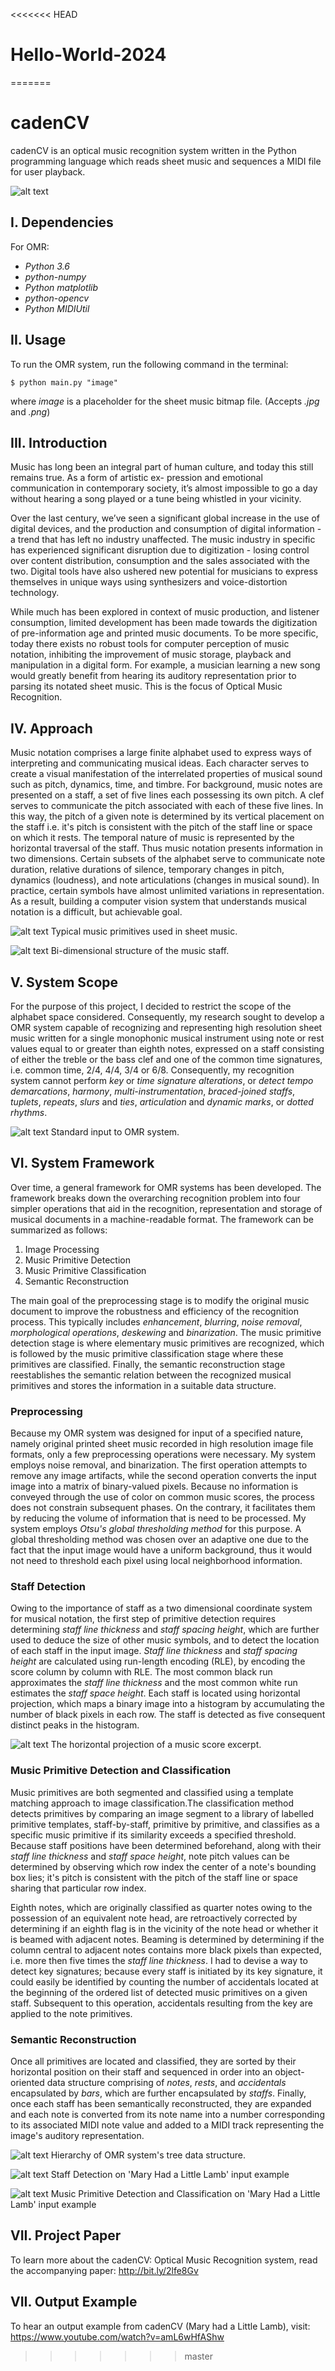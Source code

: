 <<<<<<< HEAD
# Hello-World-2024
=======
# cadenCV

cadenCV is an optical music recognition system written in the Python programming language which reads sheet music and sequences a MIDI file for user playback.

![alt text](https://github.com/anyati/cadenCV/blob/master/resources/README/image1.jpg)

## I. Dependencies

For OMR:
- *Python 3.6*
- *python-numpy*
- *Python matplotlib*
- *python-opencv*
- *Python MIDIUtil*

## II. Usage

To run the OMR system, run the following command in the terminal:

    $ python main.py "image"

where *image* is a placeholder for the sheet music bitmap file. (Accepts *.jpg* and *.png*)

## III. Introduction

Music has long been an integral part of human culture, and today this still remains true. As a form of artistic ex- pression and emotional communication in contemporary society, it’s almost impossible to go a day without hearing a song played or a tune being whistled in your vicinity.

Over the last century, we’ve seen a significant global increase in the use of digital devices, and the production and consumption of digital information - a trend that has left no industry unaffected. The music industry in specific has experienced significant disruption due to digitization - losing control over content distribution, consumption and the sales associated with the two. Digital tools have also ushered new potential for musicians to express themselves in unique ways using synthesizers and voice-distortion technology.

While much has been explored in context of music production, and listener consumption, limited development has been made towards the digitization of pre-information age and printed music documents. To be more specific, today there exists no robust tools for computer perception of music notation, inhibiting the improvement of music storage, playback and manipulation in a digital form. For example, a musician learning a new song would greatly benefit from hearing its auditory representation prior to parsing its notated sheet music. This is the focus of Optical Music Recognition.

## IV. Approach

Music notation comprises a large finite alphabet used to express ways of interpreting and communicating musical ideas. Each character serves to create a visual manifestation of the interrelated properties of musical sound such as pitch, dynamics, time, and timbre. For background, music notes are presented on a staff, a set of five lines each possessing its own pitch. A clef serves to communicate the pitch associated with each of these five lines. In this way, the pitch of a given note is determined by its vertical placement on the staff i.e. it's pitch is consistent with the pitch of the staff line or space on which it rests. The temporal nature of music is represented by the horizontal traversal of the staff. Thus music notation presents information in two dimensions. Certain subsets of the alphabet serve to communicate note duration, relative durations of silence, temporary changes in pitch, dynamics (loudness), and note articulations (changes in musical sound). In practice, certain symbols have almost unlimited variations in representation. As a result, building a computer vision system that understands musical notation is a difficult, but achievable goal.

![alt text](https://github.com/anyati/cadenCV/blob/master/resources/README/image2.jpg)
Typical music primitives used in sheet music.

![alt text](https://github.com/anyati/cadenCV/blob/master/resources/README/image3.jpg)
Bi-dimensional structure of the music staff.

## V. System Scope

For the purpose of this project, I decided to restrict the scope of the alphabet space considered. Consequently, my research sought to develop a OMR system capable of recognizing and representing high resolution sheet music written for a single monophonic musical instrument using note or rest values equal to or greater than eighth notes, expressed on a staff consisting of either the treble or the bass clef and one of the common time signatures, i.e. common time, 2/4, 4/4, 3/4 or 6/8. Consequently, my recognition system cannot perform *key* or *time signature alterations*, or *detect tempo demarcations*, *harmony*, *multi-instrumentation*, *braced-joined staffs*, *tuplets*, *repeats*, *slurs* and *ties*, *articulation* and *dynamic marks*, or *dotted rhythms*.

![alt text](https://github.com/anyati/cadenCV/blob/master/resources/README/image4.jpg)
Standard input to OMR system.


## VI. System Framework

Over time, a general framework for OMR systems has been developed. The framework breaks down the overarching recognition problem into four simpler operations that aid in the recognition, representation and storage of musical documents in a machine-readable format. The framework can be summarized as follows:

1. Image Processing
2. Music Primitive Detection
3. Music Primitive Classification
4. Semantic Reconstruction

The main goal of the preprocessing stage is to modify the original music document to improve the robustness and efficiency of the recognition process. This typically includes *enhancement*, *blurring*, *noise removal*, *morphological operations*, *deskewing* and *binarization*. The music primitive detection stage is where elementary music primitives are recognized, which is followed by the music primitive classification stage where these primitives are classified. Finally, the semantic reconstruction stage reestablishes the semantic relation between the recognized musical primitives and stores the information in a suitable data structure.

### Preprocessing

Because my OMR system was designed for input of a specified nature, namely original printed sheet music recorded in high resolution image file formats, only a few preprocessing operations were necessary. My system employs noise removal, and binarization. The first operation attempts to remove any image artifacts, while the second operation converts the input image into a matrix of binary-valued pixels. Because no information is conveyed through the use of color on common music scores, the process does not constrain subsequent phases.  On the contrary, it facilitates them by reducing the volume of information that is need to be processed. My system employs *Otsu's global thresholding method* for this purpose. A global thresholding method was chosen over an adaptive one due to the fact that the input image would have a uniform background, thus it would not need to threshold each pixel using local neighborhood information.

### Staff Detection

Owing to the importance of staff as a two dimensional coordinate system for musical notation, the first step of primitive detection requires determining *staff line thickness* and *staff spacing height*, which are further used to deduce the size of other music symbols, and to detect the location of each staff in the input image. *Staff line thickness* and *staff spacing height* are calculated using run-length encoding (RLE), by encoding the score column by column with RLE. The most common black run approximates the *staff line thickness* and the most common white run estimates the *staff space height*. Each staff is located using horizontal projection, which maps a binary image into a histogram by accumulating the number of black pixels in each row. The staff is detected as five consequent distinct peaks in the histogram.

![alt text](https://github.com/anyati/cadenCV/blob/master/resources/README/image5.jpg)
The horizontal projection of a music score excerpt.

### Music Primitive Detection and Classification

Music primitives are both segmented and classified using a template matching approach to image classification.The classification method detects primitives by comparing an image segment to a library of labelled primitive templates, staff-by-staff, primitive by primitive, and classifies as a specific music primitive if its similarity exceeds a specified threshold. Because staff positions have been determined beforehand, along with their *staff line thickness* and *staff space height*, note pitch values can be determined by observing which row index the center of a note's bounding box lies; it's pitch is consistent with the pitch of the staff line or space sharing that particular row index.

Eighth notes, which are originally classified as quarter notes owing to the possession of an equivalent note head, are retroactively corrected by determining if an eighth flag is in the vicinity of the note head or whether it is beamed with adjacent notes. Beaming is determined by determining if the column central to adjacent notes contains more black pixels than expected, i.e. more then five times the *staff line thickness*. I had to devise a way to detect key signatures; because every staff is initiated by its key signature, it could easily be identified by counting the number of accidentals located at the beginning of the ordered list of detected music primitives on a given staff. Subsequent to this operation, accidentals resulting from the key are applied to the note primitives.

### Semantic Reconstruction

Once all primitives are located and classified, they are sorted by their horizontal position on their staff and sequenced in order into an object-oriented data structure comprising of *notes*, *rests*, and *accidentals* encapsulated by *bars*, which are further encapsulated by *staffs*. Finally, once each staff has been semantically reconstructed, they are expanded and each note is converted from its note name into a number corresponding to its associated MIDI note value and added to a MIDI track representing the image's auditory representation.

![alt text](https://github.com/anyati/cadenCV/blob/master/resources/README/image6.jpg)
Hierarchy of OMR system's tree data structure.

![alt text](https://github.com/anyati/cadenCV/blob/master/resources/README/image7.jpg)
Staff Detection on 'Mary Had a Little Lamb' input example

![alt text](https://github.com/anyati/cadenCV/blob/master/resources/README/image8.jpg)
Music Primitive Detection and Classification on 'Mary Had a Little Lamb' input example

## VII. Project Paper

To learn more about the cadenCV: Optical Music Recognition system, read the accompanying paper: http://bit.ly/2lfe8Gv

## VII. Output Example

To hear an output example from cadenCV (Mary had a Little Lamb), visit: https://www.youtube.com/watch?v=amL6wHfAShw
>>>>>>> master

